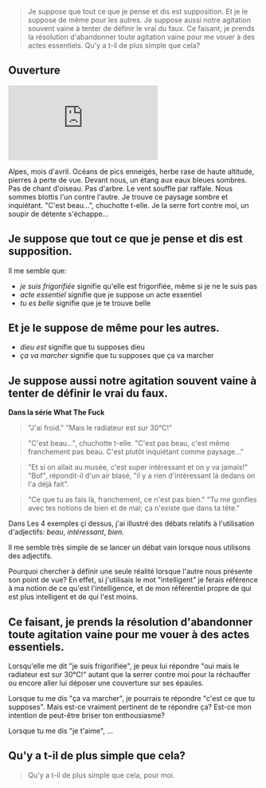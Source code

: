 > Je suppose que tout ce que je pense et dis est supposition.
> Et je le suppose de même pour les autres. 
> Je suppose aussi notre agitation souvent vaine à tenter de définir le vrai du faux.
> Ce faisant, je prends la résolution d'abandonner toute agitation vaine pour me vouer à des actes essentiels.
> Qu'y a t-il de plus simple que cela? 

## Ouverture

![montagne](http://www.vieillegrille.fr/show_image.php?id=816)

Alpes, mois d'avril. Océans de pics enneigés, herbe rase de haute altitude, pierres à perte de vue. Devant nous, un étang aux eaux bleues sombres. Pas de chant d'oiseau. Pas d'arbre. Le vent souffle par raffale. Nous sommes blottis l'un contre l'autre. Je trouve ce paysage sombre et inquiétant. "C'est beau...", chuchotte t-elle. Je la serre fort contre moi, un soupir de détente s'échappe... 

## Je suppose que tout ce que je pense et dis est supposition. 

Il me semble que: 
* *je suis frigorifiée* signifie qu'elle est frigorifiée, même si je ne le suis pas 
* *acte essentiel* signifie que je suppose un acte essentiel
* *tu es belle* signifie que je te trouve belle

## Et je le suppose de même pour les autres. 

* *dieu est* signifie que tu supposes dieu
* *ça va marcher* signifie que tu supposes que ça va marcher 

## Je suppose aussi notre agitation souvent vaine à tenter de définir le vrai du faux.

**Dans la série What The Fuck**

> "J'ai froid." "Mais le radiateur est sur 30°C!"

> "C'est beau...", chuchotte t-elle. "C'est pas beau, c'est même franchement pas beau. C'est plutôt inquiétant comme paysage..."

> "Et si on allait au musée, c'est super intéressant et on y va jamais!" "Bof", répondit-il d'un air blasé, "il y a rien d'intéressant là dedans on l'a déjà fait". 

> "Ce que tu as fais là, franchement, ce n'est pas bien." "Tu me gonfles avec tes notions de bien et de mal; ça n'existe que dans ta tête." 

Dans Les 4 exemples çi dessus, j'ai illustré des débats relatifs à l'utilisation d'adjectifs: *beau*, *intéressant*, *bien*.

Il me semble très simple de se lancer un débat vain lorsque nous utilisons des adjectifs. 

Pourquoi chercher à définir une seule réalité lorsque l'autre nous présente son point de vue? En effet, si j'utilisais le mot "intelligent" je ferais référence à ma notion de ce qu'est l'intelligence, et de mon référentiel propre de qui est plus intelligent et de qui l'est moins. 

## Ce faisant, je prends la résolution d'abandonner toute agitation vaine pour me vouer à des actes essentiels.

Lorsqu'elle me dit "je suis frigorifiée", je peux lui répondre "oui mais le radiateur est sur 30°C!" autant que la serrer contre moi pour la réchauffer ou encore aller lui déposer une couverture sur ses épaules.

Lorsque tu me dis "ça va marcher", je pourrais te répondre "c'est ce que tu supposes". Mais est-ce vraiment pertinent de te répondre ça? Est-ce mon intention de peut-être briser ton enthousiasme?

Lorsque tu me dis "je t'aime", ...

## Qu'y a t-il de plus simple que cela? 

> Qu'y a t-il de plus simple que cela, pour moi.

